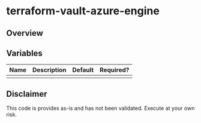 # terraform-vault-azure-engine

## Overview

## Variables

Name | Description | Default | Required?
---|---|---|---
 |  |  |

## Disclaimer

This code is provides as-is and has not been validated. Execute at your own risk. 
